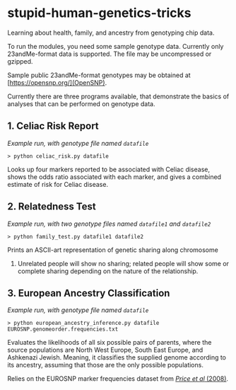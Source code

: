 stupid-human-genetics-tricks
============================

Learning about health, family, and ancestry from genotyping chip data.

To run the modules, you need some sample genotype data. Currently only
23andMe-format data is supported. The file may be uncompressed or
gzipped.

Sample public 23andMe-format genotypes may be obtained at
[https://opensnp.org/](OpenSNP).

Currently there are three programs available, that demonstrate the
basics of analyses that can be performed on genotype data.

## 1. Celiac Risk Report

*Example run, with genotype file named ``datafile``*

``> python celiac_risk.py datafile``

Looks up four markers reported to be associated with Celiac disease,
shows the odds ratio associated with each marker, and gives a combined
estimate of risk for Celiac disease.


## 2. Relatedness Test

*Example run, with two genotype files named ``datafile1`` and ``datafile2``*

``> python family_test.py datafile1 datafile2``

Prints an ASCII-art representation of genetic sharing along chromosome
1. Unrelated people will show no sharing; related people will show
   some or complete sharing depending on the nature of the
   relationship.


## 3. European Ancestry Classification

*Example run, with genotype file named ``datafile``*

``> python european_ancestry_inference.py datafile EUROSNP.genomeorder.frequencies.txt``

Evaluates the likelihoods of all six possible pairs of parents, where
the source populations are North West Europe, South East Europe, and
Ashkenazi Jewish. Meaning, it classifies the supplied genome according
to its ancestry, assuming that those are the only possible
populations.

Relies on the EUROSNP marker frequencies dataset from
[*Price et al* (2008)](http://genepath.med.harvard.edu/~reich/EUROSNP.htm).
